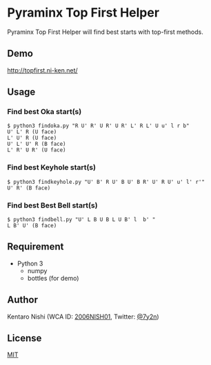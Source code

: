 # Pyraminx Top First Helper

Pyraminx Top First Helper will find best starts with top-first methods.

## Demo
http://topfirst.ni-ken.net/

## Usage
### Find best Oka start(s)
```
$ python3 findoka.py "R U' R' U R' U R' L' R L' U u' l r b"
U' L' R (U face)
L' U' R (U face)
U' L' U' R (B face)
L' R' U R' (U face)
```

### Find best Keyhole start(s)
```
$ python3 findkeyhole.py "U' B' R U' B U' B R' U' R U' u' l' r'"
U' R' (B face)
```

### Find best Best Bell start(s)
```
$ python3 findbell.py "U' L B U B L U B' l  b' "
L B' U' (B face)
```

## Requirement
- Python 3
  - numpy
  - bottles (for demo)

## Author
Kentaro Nishi
(WCA ID: [2006NISH01](https://www.worldcubeassociation.org/persons/2006NISH01),
Twitter: [@7y2n](https://twitter.com/7y2n))

## License
[MIT](https://github.com/nikken7101/pyraminx-top-first-helper/blob/master/LICENSE)
